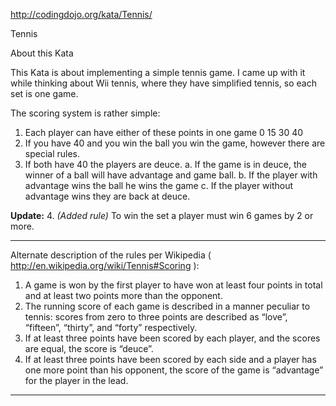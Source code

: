 ﻿http://codingdojo.org/kata/Tennis/

Tennis

About this Kata

This Kata is about implementing a simple tennis game.
I came up with it while thinking about Wii tennis, where they have simplified tennis, so each set is one game.

The scoring system is rather simple:

1. Each player can have either of these points in one game 0 15 30 40
2. If you have 40 and you win the ball you win the game, however there are special rules.
3. If both have 40 the players are deuce.
    a. If the game is in deuce, the winner of a ball will have advantage and game ball.
    b. If the player with advantage wins the ball he wins the game
    c. If the player without advantage wins they are back at deuce.

**Update:**
4. _(Added rule)_ To win the set a player must win 6 games by 2 or more.

---
Alternate description of the rules per Wikipedia ( http://en.wikipedia.org/wiki/Tennis#Scoring ):

1. A game is won by the first player to have won at least four points in total and at least two points more than the opponent.
2. The running score of each game is described in a manner peculiar to tennis: scores from zero to three points are described as “love”, “fifteen”, “thirty”, and “forty” respectively.
3. If at least three points have been scored by each player, and the scores are equal, the score is “deuce”.
4. If at least three points have been scored by each side and a player has one more point than his opponent, the score of the game is “advantage” for the player in the lead.

---